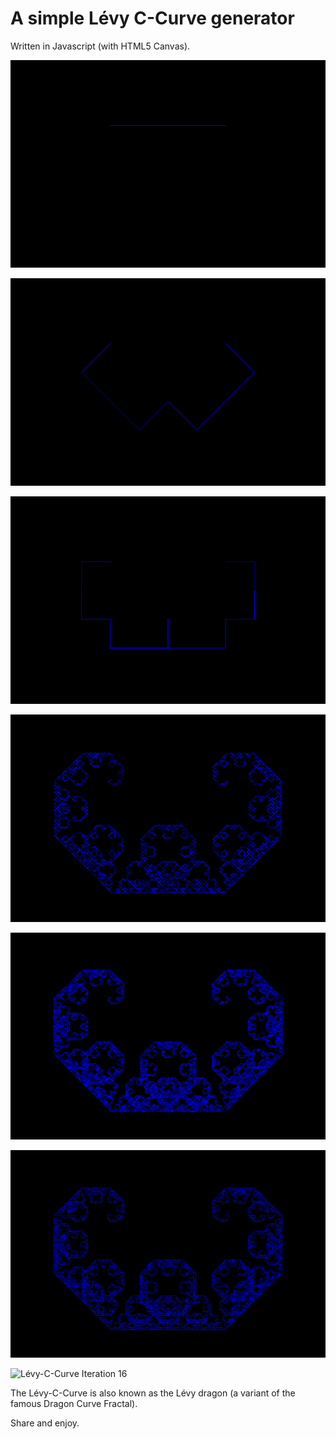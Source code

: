 A simple Lévy C-Curve generator
===============================

Written in Javascript (with HTML5 Canvas).


![Lévy-C-Curve Iteration 0](levy-c-curve_i0.png)

![Lévy-C-Curve Iteration 3](levy-c-curve_i3.png)

![Lévy-C-Curve Iteration 4](levy-c-curve_i4.png)

![Lévy-C-Curve Iteration 11](levy-c-curve_i11.png)

![Lévy-C-Curve Iteration 13](levy-c-curve_i13.png)

![Lévy-C-Curve Iteration 14](levy-c-curve_i14_light.png)

![Lévy-C-Curve Iteration 16](levy-c-curve_i16_light.png)



The Lévy-C-Curve is also known as the Lévy dragon (a variant of the famous Dragon Curve Fractal).

Share and enjoy.
